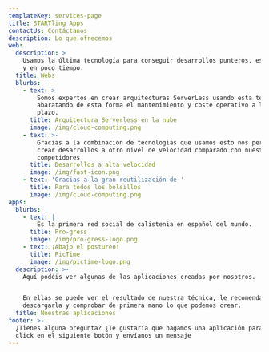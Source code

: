 ```yaml
---
templateKey: services-page
title: STARTling Apps
contactUs: Contáctanos
description: Lo que ofrecemos
web:
  description: >
    Usamos la última tecnología para conseguir desarrollos punteros, escalables
    y en poco tiempo.
  title: Webs
  blurbs:
    - text: >
        Somos expertos en crear arquitecturas ServerLess usando esta tecnología
        abaratando de esta forma el mantenimiento y coste operativo a largo
        plazo.
      title: Arquitectura Serverless en la nube
      image: /img/cloud-computing.png
    - text: >-
        Gracias a la combinación de tecnologias que usamos esto nos permite
        crear desarrollos a otro nivel de velocidad comparado con nuestros
        competidores
      title: Desarrollos a alta velocidad
      image: /img/fast-icon.png
    - text: 'Gracias a la gran reutilización de '
      title: Para todos los bolsillos
      image: /img/cloud-computing.png
apps:
  blurbs:
    - text: |
        Es la primera red social de calistenia en español del mundo.
      title: Pro-gress
      image: /img/pro-gress-logo.png
    - text: ¡Abajo el postureo!
      title: PicTime
      image: /img/pictime-logo.png
  description: >-
    Aquí podéis ver algunas de las aplicaciones creadas por nosotros.


    En ellas se puede ver el resultado de nuestra técnica, le recomendamos
    descargarla y comprobar de primera mano lo que podemos crear.
  title: Nuestras aplicaciones
footer: >-
  ¿Tienes alguna pregunta? ¿Te gustaría que hagamos una aplicación para tí? Haz
  click en el siguiente botón y envíanos un mensaje
---
```


